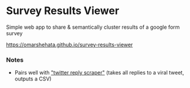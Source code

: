 # Survey Results Viewer

Simple web app to share &amp; semantically cluster results of a google form survey

https://omarshehata.github.io/survey-results-viewer

### Notes

- Pairs well with ["twitter reply scraper"](https://github.com/DefenderOfBasic/works-in-progress/blob/main/bookmarklets/twitter-reply-scraper.md) (takes all replies to a viral tweet, outputs a CSV)